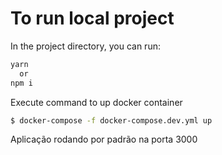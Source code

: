 # To run local project

In the project directory, you can run:
```bash
yarn
  or
npm i
```

Execute command to up docker container
```bash
$ docker-compose -f docker-compose.dev.yml up
```

Aplicação rodando por padrão na porta 3000

